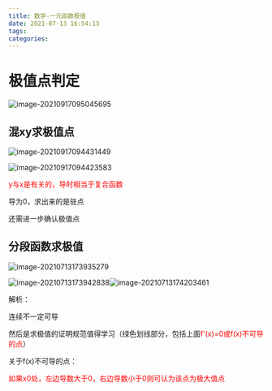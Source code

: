 ```yaml
---
title: 数学-一元函数极值
date: 2021-07-13 16:54:13
tags:
categories:
---
```


# 极值点判定

![image-20210917095045695](https://picgo-freejim.oss-cn-beijing.aliyuncs.com/to_upload/image-20210917095045695.png)



## 混xy求极值点

![image-20210917094431449](https://picgo-freejim.oss-cn-beijing.aliyuncs.com/to_upload/image-20210917094431449.png)

![image-20210917094423583](https://picgo-freejim.oss-cn-beijing.aliyuncs.com/to_upload/image-20210917094423583.png)

<font color=red>y与x是有关的，导时相当于复合函数</font>

导为0，求出来的是驻点

还需进一步确认极值点



## 分段函数求极值

![image-20210713173935279](https://picgo-freejim.oss-cn-beijing.aliyuncs.com/to_upload/image-20210713173935279.png)

![image-20210713173942838](https://picgo-freejim.oss-cn-beijing.aliyuncs.com/to_upload/image-20210713173942838.png)![image-20210713174203461](https://picgo-freejim.oss-cn-beijing.aliyuncs.com/to_upload/image-20210713174203461.png)

解析：

连续不一定可导

然后是求极值的证明规范值得学习（绿色划线部分，包括上面<font color=red>f'(x)=0或f(x)不可导的点</font>）

关于f(x)不可导的点：

<font color=red>如果x0处，左边导数大于0，右边导数小于0则可认为该点为极大值点</font>



